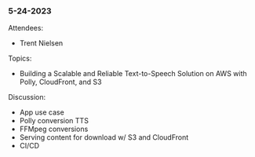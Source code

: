 ### 5-24-2023

Attendees:
  - Trent Nielsen

Topics: 
  - Building a Scalable and Reliable Text-to-Speech Solution on AWS with Polly, CloudFront, and S3 

Discussion:
  - App use case
  - Polly conversion TTS
  - FFMpeg conversions
  - Serving content for download w/ S3 and CloudFront
  - CI/CD
